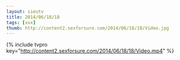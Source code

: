 ```yaml
--- 
layout: sieutv
title: 2014/06/18/18
tags: [xxx]
thumb: http://content2.sexforsure.com/2014/06/18/18/Video.jpg
---
```

{% include tvpro key="http://content2.sexforsure.com/2014/06/18/18/Video.mp4" %} 
